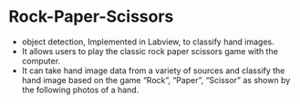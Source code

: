 # Rock-Paper-Scissors

- object detection, Implemented in Labview, to classify hand images. 
-  It allows users to play the classic rock paper scissors game with the computer.
- It can take hand image data from a variety of sources and classify the hand image based on the game “Rock”, “Paper”, “Scissor” as shown by the following photos of a hand.
